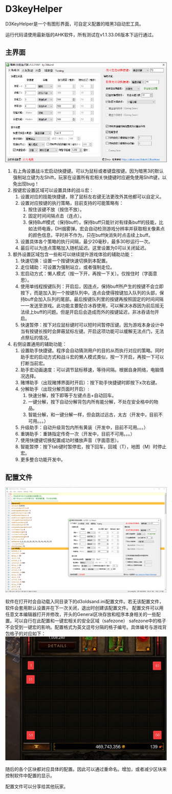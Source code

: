 # D3keyHelper
D3KeyHelper是一个有图形界面，可自定义配置的暗黑3自动宏工具。

运行代码请使用最新版的AHK软件，所有测试在v1.1.33.06版本下运行通过。

## 主界面
![plot](./mainwindow.png)

1. 右上角设置战斗宏启动快捷键。可以为鼠标或者键盘按键。因为暗黑3的默认强制站立键为左Shift，玩家在设置所有宏相关快捷键时应避免使用Shift键，以免出现bug！
2. 按键宏设置区域可以设置具体的战斗宏：
   1. 设置对应的技能快捷键，除了鼠标左右键无法更改外其他都可以自定义。
   2. 设置对应按键的执行策略，目前支持的可能策略有：
      1. 按住该键不放（按住不放）。
      2. 固定时间间隔点击（连点）。
      3. 保持Buff模式（保持buff）。保持buff只能针对有绿条buff的技能，比如法师电盾，DH烟雾弹。宏会自动检测游戏分辨率并获取相关像素点的颜色信息，平时并不作为，只在buff快消失时点击续上buff。
   3. 设置具体各个策略的执行间隔，最少20毫秒，最多30秒运行一次。
   4. 最后可以为连点策略加入随机延迟。这里设置为0可以关闭延迟。
3. 额外设置区域包含一些和可以继续提升游戏体验的辅助功能：
   1. 快速切换：设置一个按键快速切换到本配置。
   2. 走位辅助：可设置为强制站立，或者强制走位。
   3. 宏启动方式：懒人模式（按一下开，再按一下关）。仅按住时（字面意思）。
   4. 使用单线程按键队列：开启后，因连点，保持buff所产生的按键不会立即按下，而是加入到一个按键队列中。连点会使得按键加入队列的头部，保持buff会加入队列的尾部。最后按键队列里的按键再按照固定的时间间隔一一发送至游戏。此功能主要配合冰吞使用，可以解决冰吞因为前后摇无法续上buff的问题。但是开启后会造成而外的按键延迟，非冰吞请勿开启。
   5. 快速暂停：按下对应鼠标键时可以短时间暂停压键。因为游戏本身设计中当有按键长按时会屏蔽鼠标左键。开启这项功能可以缓解无法点门，无法点祭坛的情况。
4. 右侧设置通用的辅助功能：
   1. 设置助手快捷键。程序会自动猜测用户的目的从而执行对应的策略。同时助手宏的启动方式和战斗宏的懒人模式类似，按一下开启，再按一下可以打断当前宏。
   2. 助手宏动画速度：可以调节鼠标移速，等待间隔。根据自身网络，电脑情况选择。
   3. 赌博助手（出现赌博界面时开启）：按下助手快捷键时即按下x次右键。
   4. 分解助手（出现分解页面时开启）:
      1. 快速分解，按下即等于左键点击+自动回车。
      2. 一键分解，按下自动分解背包内所有能分解，不处在安全格中的物品。
      3. 智能分解，和一键分解一样，但会跳过远古，太古（开发中，目前不可用。。。）
   5. 升级助手：自动升级背包内所有黄装（开发中，目前不可用。。。）
   6. 重铸助手：重铸指定传奇一次（开发中，目前不可用。。。）
   7. 使用快捷键切换配置成功时播放声音（字面意思）。
   8. 智能暂停：按下tab键时暂停宏，按下回车，回城（T），地图（M）时停止宏。
   9. 更多整合功能开发中。

## 配置文件
![plot](./settings.png)

软件在打开时会自动载入同目录下的d3oldsand.ini配置文件。若无该配置文件，软件会套用默认设置并在下一次关闭，退出时创建该配置文件。
配置文件可以用任意文本编辑器打开并修改，开头的General区块存放和程序本身相关的一些配置。可以自行在此配置和一键宏相关的安全区域（safezone）
safezone中的格子不会受到一键宏的影响。配置格式为英文逗号分隔的格子编号。具体编号与游戏背包格子的对应如下：
![plot](./safezone.png)

随后的各个区块都对应具体的配置。因此可以通过重命名。增加，或者减少区块来控制软件中配置的显示。

配置文件可以分享给其他玩家。
